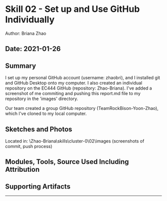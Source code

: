 #  Skill 02 - Set up and Use GitHub Individually

Author: Briana Zhao

Date: 2021-01-26
-----

## Summary

I set up my personal GitHub account (username: zhaobri), and I installed git and GitHub Desktop onto my computer. I also created an individual repository on the EC444 GitHub (repository: Zhao-Briana). I've added a screenshot of me commiting and pushing this report.md file to my repository in the 'images' directory. 

Our team created a group GitHub repository (TeamRockBison-Yoon-Zhao), which I've cloned to my local computer.


## Sketches and Photos

Located in: \Zhao-Briana\skills\cluster-0\02\images
    (screenshots of commit, push process)


## Modules, Tools, Source Used Including Attribution


## Supporting Artifacts


-----
